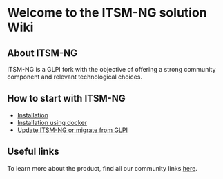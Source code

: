 # Welcome to the ITSM-NG solution Wiki

## About ITSM-NG

ITSM-NG is a GLPI fork with the objective of offering a strong community component and relevant technological choices.

## How to start with ITSM-NG

* [Installation](install.md)
* [Installation using docker](docker-install.md)
* [Update ITSM-NG or migrate from GLPI](update.md)

## Useful links

To learn more about the product, find all our community links [here](https://www.itsm-ng.org).

